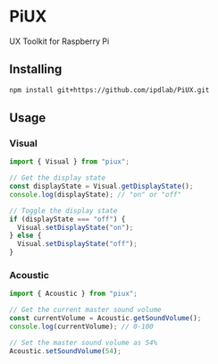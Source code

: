 # PiUX

UX Toolkit for Raspberry Pi

## Installing

```bash
npm install git+https://github.com/ipdlab/PiUX.git
```

## Usage

### Visual

```javascript
import { Visual } from "piux";

// Get the display state
const displayState = Visual.getDisplayState();
console.log(displayState); // "on" or "off"

// Toggle the display state
if (displayState === "off") {
  Visual.setDisplayState("on");
} else {
  Visual.setDisplayState("off");
}
```

### Acoustic

```javascript
import { Acoustic } from "piux";

// Get the current master sound volume
const currentVolume = Acoustic.getSoundVolume();
console.log(currentVolume); // 0-100

// Set the master sound volume as 54%
Acoustic.setSoundVolume(54);
```
